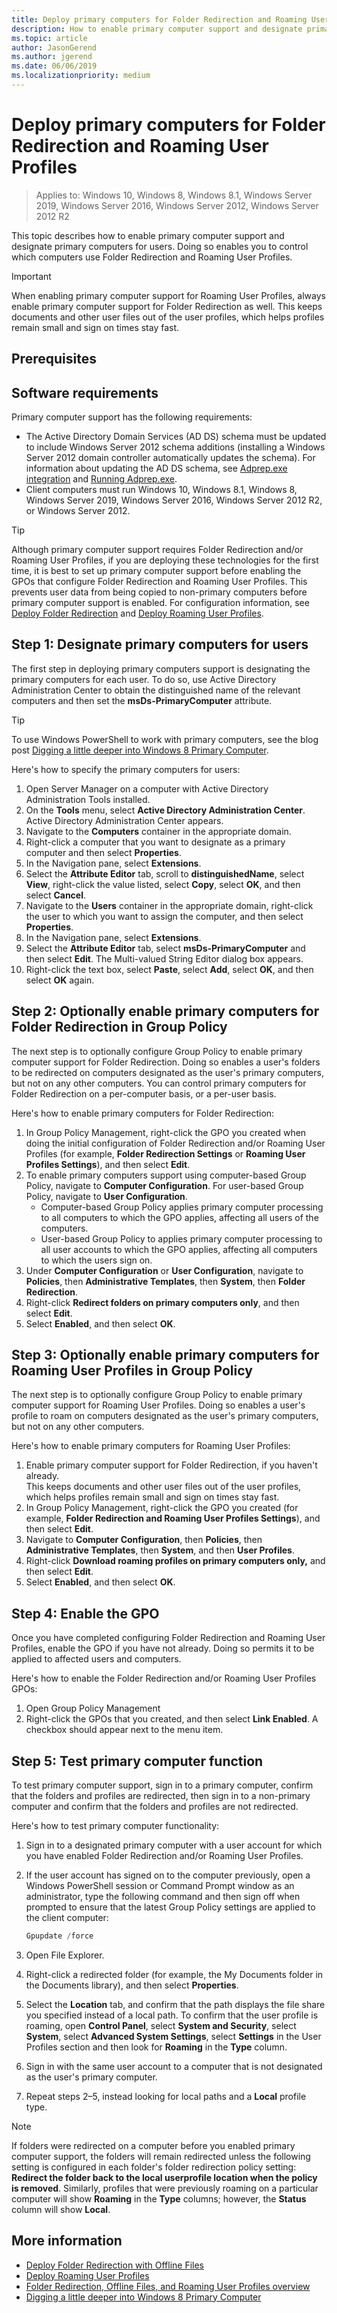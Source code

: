 ```yaml
---
title: Deploy primary computers for Folder Redirection and Roaming User Profiles
description: How to enable primary computer support and designate primary computers for users with Folder Redirection and Roaming User Profiles.
ms.topic: article
author: JasonGerend
ms.author: jgerend
ms.date: 06/06/2019
ms.localizationpriority: medium
---
```

# Deploy primary computers for Folder Redirection and Roaming User Profiles

>Applies to: Windows 10, Windows 8, Windows 8.1, Windows Server 2019, Windows Server 2016, Windows Server 2012, Windows Server 2012 R2

This topic describes how to enable primary computer support and designate primary computers for users. Doing so enables you to control which computers use Folder Redirection and Roaming User Profiles.

> [!IMPORTANT]
> When enabling primary computer support for Roaming User Profiles, always enable primary computer support for Folder Redirection as well. This keeps documents and other user files out of the user profiles, which helps profiles remain small and sign on times stay fast.

## Prerequisites

## Software requirements

Primary computer support has the following requirements:

- The Active Directory Domain Services (AD DS) schema must be updated to include Windows Server 2012 schema additions (installing a Windows Server 2012 domain controller automatically updates the schema). For information about updating the AD DS schema, see [Adprep.exe integration](</previous-versions/windows/it-pro/windows-server-2012-R2-and-2012/hh472161(v=ws.11)#adprepexe-integration>) and [Running Adprep.exe](</previous-versions/windows/it-pro/windows-server-2008-R2-and-2008/dd464018(v=ws.10)>).
- Client computers must run Windows 10, Windows 8.1, Windows 8, Windows Server 2019, Windows Server 2016, Windows Server 2012 R2, or Windows Server 2012.

> [!TIP]
> Although primary computer support requires Folder Redirection and/or Roaming User Profiles, if you are deploying these technologies for the first time, it is best to set up primary computer support before enabling the GPOs that configure Folder Redirection and Roaming User Profiles. This prevents user data from being copied to non-primary computers before primary computer support is enabled. For configuration information, see [Deploy Folder Redirection](deploy-folder-redirection.md) and [Deploy Roaming User Profiles](deploy-roaming-user-profiles.md).

## Step 1: Designate primary computers for users

The first step in deploying primary computers support is designating the primary computers for each user. To do so, use Active Directory Administration Center to obtain the distinguished name of the relevant computers and then set the **msDs-PrimaryComputer** attribute.

> [!TIP]
> To use Windows PowerShell to work with primary computers, see the blog post [Digging a little deeper into Windows 8 Primary Computer](<https://blogs.technet.microsoft.com/askds/2012/10/23/digging-a-little-deeper-into-windows-8-primary-computer/>).

Here's how to specify the primary computers for users:

1. Open Server Manager on a computer with Active Directory Administration Tools installed.
2. On the **Tools** menu, select **Active Directory Administration Center**. Active Directory Administration Center appears.
3. Navigate to the **Computers** container in the appropriate domain.
4. Right-click a computer that you want to designate as a primary computer and then select **Properties**.
5. In the Navigation pane, select **Extensions**.
6. Select the **Attribute Editor** tab, scroll to **distinguishedName**, select **View**, right-click the value listed, select **Copy**, select **OK**, and then select **Cancel**.
7. Navigate to the **Users** container in the appropriate domain, right-click the user to which you want to assign the computer, and then select **Properties**.
8. In the Navigation pane, select **Extensions**.
9. Select the **Attribute Editor** tab, select **msDs-PrimaryComputer** and then select **Edit**. The Multi-valued String Editor dialog box appears.
10. Right-click the text box, select **Paste**, select **Add**, select **OK**, and then select **OK** again.

## Step 2: Optionally enable primary computers for Folder Redirection in Group Policy

The next step is to optionally configure Group Policy to enable primary computer support for Folder Redirection. Doing so enables a user's folders to be redirected on computers designated as the user's primary computers, but not on any other computers. You can control primary computers for Folder Redirection on a per-computer basis, or a per-user basis.

Here's how to enable primary computers for Folder Redirection:

1. In Group Policy Management, right-click the GPO you created when doing the initial configuration of Folder Redirection and/or Roaming User Profiles (for example, **Folder Redirection Settings** or **Roaming User Profiles Settings**), and then select **Edit**.
2. To enable primary computers support using computer-based Group Policy, navigate to **Computer Configuration**. For user-based Group Policy, navigate to **User Configuration**.
    - Computer-based Group Policy applies primary computer processing to all computers to which the GPO applies, affecting all users of the computers.
    - User-based Group Policy to applies primary computer processing to all user accounts to which the GPO applies, affecting all computers to which the users sign on.
3. Under **Computer Configuration** or **User Configuration**, navigate to **Policies**, then **Administrative Templates**, then **System**, then **Folder Redirection**.
4. Right-click **Redirect folders on primary computers only**, and then select **Edit**.
5. Select **Enabled**, and then select **OK**.

## Step 3: Optionally enable primary computers for Roaming User Profiles in Group Policy

The next step is to optionally configure Group Policy to enable primary computer support for Roaming User Profiles. Doing so enables a user's profile to roam on computers designated as the user's primary computers, but not on any other computers.

Here's how to enable primary computers for Roaming User Profiles:

1. Enable primary computer support for Folder Redirection, if you haven't already.<br>This keeps documents and other user files out of the user profiles, which helps profiles remain small and sign on times stay fast.
2. In Group Policy Management, right-click the GPO you created (for example, **Folder Redirection and Roaming User Profiles Settings**), and then select **Edit**.
3. Navigate to **Computer Configuration**, then **Policies**, then **Administrative Templates**, then **System**, and then **User Profiles**.
4. Right-click **Download roaming profiles on primary computers only,** and then select **Edit**.
5. Select **Enabled**, and then select **OK**.

## Step 4: Enable the GPO

Once you have completed configuring Folder Redirection and Roaming User Profiles, enable the GPO if you have not already. Doing so permits it to be applied to affected users and computers.

Here's how to enable the Folder Redirection and/or Roaming User Profiles GPOs:

1. Open Group Policy Management
2. Right-click the GPOs that you created, and then select **Link Enabled**. A checkbox should appear next to the menu item.

## Step 5: Test primary computer function

To test primary computer support, sign in to a primary computer, confirm that the folders and profiles are redirected, then sign in to a non-primary computer and confirm that the folders and profiles are not redirected.

Here's how to test primary computer functionality:

1. Sign in to a designated primary computer with a user account for which you have enabled Folder Redirection and/or Roaming User Profiles.
2. If the user account has signed on to the computer previously, open a Windows PowerShell session or Command Prompt window as an administrator, type the following command and then sign off when prompted to ensure that the latest Group Policy settings are applied to the client computer:

    ```PowerShell
    Gpupdate /force
    ```

3. Open File Explorer.
1. Right-click a redirected folder (for example, the My Documents folder in the Documents library), and then select **Properties**.
1. Select the **Location** tab, and confirm that the path displays the file share you specified instead of a local path. To confirm that the user profile is roaming, open **Control Panel**, select **System and Security**, select **System**, select **Advanced System Settings**, select **Settings** in the User Profiles section and then look for **Roaming** in the **Type** column.
1. Sign in with the same user account to a computer that is not designated as the user's primary computer.
1. Repeat steps 2–5, instead looking for local paths and a **Local** profile type.

> [!NOTE]
> If folders were redirected on a computer before you enabled primary computer support, the folders will remain redirected unless the following setting is configured in each folder's folder redirection policy setting: **Redirect the folder back to the local userprofile location when the policy is removed**. Similarly, profiles that were previously roaming on a particular computer will show **Roaming** in the **Type** columns; however, the **Status** column will show **Local**.

## More information

- [Deploy Folder Redirection with Offline Files](deploy-folder-redirection.md)
- [Deploy Roaming User Profiles](deploy-roaming-user-profiles.md)
- [Folder Redirection, Offline Files, and Roaming User Profiles overview](folder-redirection-rup-overview.md)
- [Digging a little deeper into Windows 8 Primary Computer](/archive/blogs/askds/digging-a-little-deeper-into-windows-8-primary-computer)
